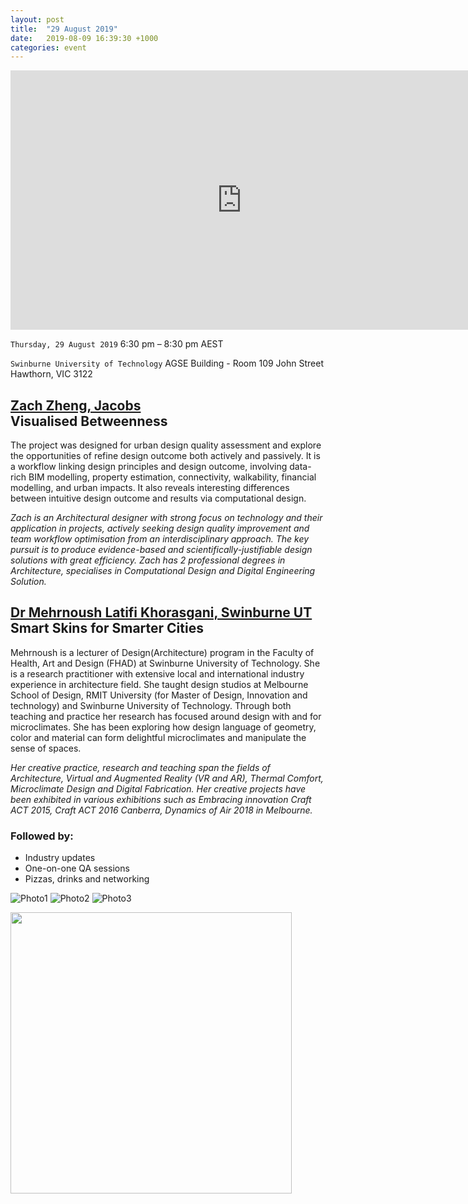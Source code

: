 ```yaml
---
layout: post
title:  "29 August 2019"
date:   2019-08-09 16:39:30 +1000
categories: event
---
```


<iframe width="740" height="415" src="https://www.youtube.com/embed/KsqzM35CtzA" frameborder="0" allow="accelerometer; autoplay; encrypted-media; gyroscope; picture-in-picture" allowfullscreen></iframe>

`Thursday, 29 August 2019`
6:30 pm – 8:30 pm AEST

`Swinburne University of Technology`
AGSE Building - Room 109
John Street
Hawthorn, VIC 3122

## [Zach Zheng, Jacobs](https://www.linkedin.com/in/zachitect/) <br> Visualised Betweenness
The project was designed for urban design quality assessment and explore the opportunities of refine design outcome both actively and passively. It is a workflow linking design principles and design outcome, involving data-rich BIM modelling, property estimation, connectivity, walkability, financial modelling, and urban impacts. It also reveals interesting differences between intuitive design outcome and results via computational design.

*Zach is an Architectural designer with strong focus on technology and their application in projects, actively seeking design quality improvement and team workflow optimisation from an interdisciplinary approach. The key pursuit is to produce evidence-based and scientifically-justifiable design solutions with great efficiency. Zach has 2 professional degrees in Architecture, specialises in Computational Design and Digital Engineering Solution.*

## [Dr Mehrnoush Latifi Khorasgani, Swinburne UT](https://www.linkedin.com/in/mehrnoush-latifi-45792554/) <br> Smart Skins for Smarter Cities
Mehrnoush is a lecturer of Design(Architecture) program in the Faculty of Health, Art and Design (FHAD) at Swinburne University of Technology. She is a research practitioner with extensive local and international industry experience in architecture field. She taught design studios at Melbourne School of Design, RMIT University (for Master of Design, Innovation and technology) and Swinburne University of Technology. Through both teaching and practice her research has focused around design with and for microclimates. She has been exploring how design language of geometry, color and material can form delightful microclimates and manipulate the sense of spaces.

*Her creative practice, research and teaching span the fields of Architecture, Virtual and Augmented Reality (VR and AR), Thermal Comfort, Microclimate Design and Digital Fabrication. Her creative projects have been exhibited in various exhibitions such as Embracing innovation Craft ACT 2015, Craft ACT 2016 Canberra, Dynamics of Air 2018 in Melbourne.*

### Followed by:

- Industry updates
- One-on-one QA sessions
- Pizzas, drinks and networking

![Photo1](..\..\..\..\images\events\DSC_0009.jpg)
![Photo2](..\..\..\..\images\events\DSC_0014.jpg)
![Photo3](..\..\..\..\images\events\DSC_0017.jpg)

<img src="..\..\..\..\images\events\DSC_0018.jpg" height="450"/>